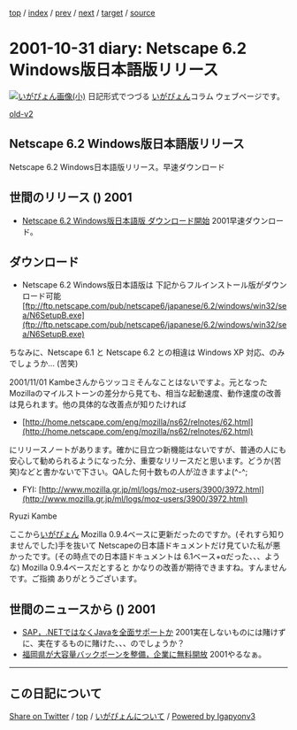 [top](../index.html) 
 / [index](index.html) 
 / [prev](ig011030.html) 
 / [next](ig011101.html) 
 / [target](https://igapyon.github.io/diary/2001/ig011031.html) 
 / [source](https://github.com/igapyon/diary/blob/master/2001/ig011031.src.md) 

2001-10-31 diary: Netscape 6.2 Windows版日本語版リリース
=====================================================================================================
[![いがぴょん画像(小)](https://igapyon.github.io/diary/images/iga200306s.jpg "いがぴょん")](https://igapyon.github.io/diary/memo/memoigapyon.html) 日記形式でつづる [いがぴょん](https://igapyon.github.io/diary/memo/memoigapyon.html)コラム ウェブページです。

[old-v2](ig011031-orig.html)

## Netscape 6.2 Windows版日本語版リリース

Netscape 6.2 Windows日本語版リリース。早速ダウンロード




 
## 世間のリリース () 2001

* [Netscape 6.2 Windows版日本語版 ダウンロード開始](http://home.netscape.com/ja/browsers/6/)  2001早速ダウンロード。

## ダウンロード

* Netscape 6.2 Windows版日本語版は 下記からフルインストール版がダウンロード可能
  [ftp://ftp.netscape.com/pub/netscape6/japanese/6.2/windows/win32/sea/N6SetupB.exe](ftp://ftp.netscape.com/pub/netscape6/japanese/6.2/windows/win32/sea/N6SetupB.exe)

ちなみに、Netscape 6.1 と Netscape 6.2 との相違は Windows XP 対応、のみでしょうか…
(苦笑)

2001/11/01 Kambeさんからツッコミそんなことはないですよ。元となったMozillaのマイルストーンの差分から見ても、相当な起動速度、動作速度の改善は見られます。他の具体的な改善点が知りたければ

* [http://home.netscape.com/eng/mozilla/ns62/relnotes/62.html](http://home.netscape.com/eng/mozilla/ns62/relnotes/62.html)

にリリースノートがあります。確かに目立つ新機能はないですが、普通の人にも安心して勧められるようになった分、重要なリリースだと思います。どうか(苦笑)などと書かないで下さい。QAした何十数もの人が泣きますよ(^-^;

* FYI:
  [http://www.mozilla.gr.jp/ml/logs/moz-users/3900/3972.html](http://www.mozilla.gr.jp/ml/logs/moz-users/3900/3972.html)

Ryuzi Kambe

ここから[いがぴょん](http://www.igapyon.jp/igapyon/diary/memo/memoigapyon.html)
Mozilla 0.9.4ベースに更新だったのですか。(それすら知りませんでした)手を抜いて Netscapeの日本語ドキュメントだけ見ていた私が悪かったです。(その時点での日本語ドキュメントは
6.1ベース+αだった、、、ような)
Mozilla 0.9.4ベースだとすると かなりの改善が期待できますね。すんませんです。ご指摘 ありがとうございます。

## 世間のニュースから () 2001

* [SAP，.NETではなくJavaを全面サポートか](http://www.zdnet.co.jp/news/0110/31/b_1030_06.html)  2001実在しないものには賭けずに、実在するものに賭けた、、、のでしょうか？
* [福岡県が大容量バックボーンを整備，企業に無料開放](http://www.zdnet.co.jp/news/bursts/0110/31/fgh.html)  2001やるなぁ。


----------------------------------------------------------------------------------------------------

## この日記について

[Share on Twitter](https://twitter.com/intent/tweet?hashtags=igapyon%2Cdiary%2C%E3%81%84%E3%81%8C%E3%81%B4%E3%82%87%E3%82%93&text=Netscape+6.2+Windows%E7%89%88%E6%97%A5%E6%9C%AC%E8%AA%9E%E7%89%88%E3%83%AA%E3%83%AA%E3%83%BC%E3%82%B9&url=https%3A%2F%2Figapyon.github.io%2Fdiary%2F2001%2Fig011031.html) / [top](../index.html) / [いがぴょんについて](https://igapyon.github.io/diary/memo/memoigapyon.html) / [Powered by Igapyonv3](https://github.com/igapyon/igapyonv3)
